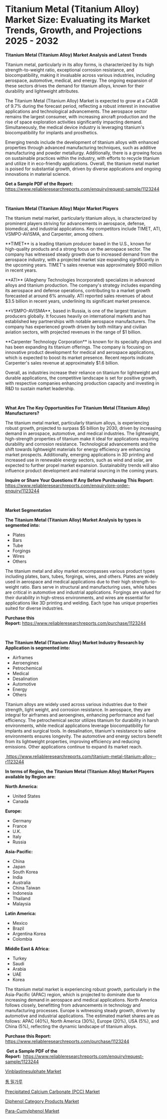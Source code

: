 <p><h1>Titanium Metal (Titanium Alloy) Market Size: Evaluating its Market Trends, Growth, and Projections 2025 - 2032</h1></p><p><strong>Titanium Metal (Titanium Alloy) Market Analysis and Latest Trends</strong></p>
<p><p>Titanium metal, particularly in its alloy forms, is characterized by its high strength-to-weight ratio, exceptional corrosion resistance, and biocompatibility, making it invaluable across various industries, including aerospace, automotive, medical, and energy. The ongoing expansion of these sectors drives the demand for titanium alloys, known for their durability and lightweight attributes.</p><p>The Titanium Metal (Titanium Alloy) Market is expected to grow at a CAGR of 9.7% during the forecast period, reflecting a robust interest in innovative applications and technological advancements. The aerospace sector remains the largest consumer, with increasing aircraft production and the rise of space exploration activities significantly impacting demand. Simultaneously, the medical device industry is leveraging titanium's biocompatibility for implants and prosthetics.</p><p>Emerging trends include the development of titanium alloys with enhanced properties through advanced manufacturing techniques, such as additive manufacturing and powder metallurgy. Additionally, there is a growing focus on sustainable practices within the industry, with efforts to recycle titanium and utilize it in eco-friendly applications. Overall, the titanium metal market is poised for substantial growth, driven by diverse applications and ongoing innovations in material science.</p></p>
<p><strong>Get a Sample PDF of the Report:&nbsp;</strong> <a href="https://www.reliableresearchreports.com/enquiry/request-sample/1123244?utm_campaign=40&utm_medium=2&utm_source=Github&utm_content=ia&utm_term=04042025&utm_id=titanium-metal-titanium-alloy">https://www.reliableresearchreports.com/enquiry/request-sample/1123244</a></p>
<p>&nbsp;</p>
<p><strong>Titanium Metal (Titanium Alloy) Major Market Players</strong></p>
<p><p>The titanium metal market, particularly titanium alloys, is characterized by prominent players striving for advancements in aerospace, defense, biomedical, and industrial applications. Key competitors include TIMET, ATI, VSMPO-AVISMA, and Carpenter, among others.</p><p>**TIMET** is a leading titanium producer based in the U.S., known for high-quality products and a strong focus on the aerospace sector. The company has witnessed steady growth due to increased demand from the aerospace industry, with a projected market size expanding significantly in the upcoming years. TIMET's sales revenue was approximately $900 million in recent years.</p><p>**ATI** (Allegheny Technologies Incorporated) specializes in advanced alloys and titanium production. The company's strategy includes expanding its aerospace and defense operations, contributing to a market growth forecasted at around 6% annually. ATI reported sales revenues of about $3.5 billion in recent years, underlining its significant market presence.</p><p>**VSMPO-AVISMA**, based in Russia, is one of the largest titanium producers globally. It focuses heavily on international markets and has established key partnerships with notable aerospace manufacturers. The company has experienced growth driven by both military and civilian aviation sectors, with projected revenues in the range of $1 billion.</p><p>**Carpenter Technology Corporation** is known for its specialty alloys and has been expanding its titanium offerings. The company is focusing on innovative product development for medical and aerospace applications, which is expected to boost its market presence. Recent reports indicate Carpenter's sales revenue at approximately $1.6 billion.</p><p>Overall, as industries increase their reliance on titanium for lightweight and durable applications, the competitive landscape is set for positive growth, with respective companies enhancing production capacity and investing in R&D to sustain market leadership.</p></p>
<p>&nbsp;</p>
<p><strong>What Are The Key Opportunities For Titanium Metal (Titanium Alloy) Manufacturers?</strong></p>
<p><p>The titanium metal market, particularly titanium alloys, is experiencing robust growth, projected to surpass $5 billion by 2030, driven by increasing demand in aerospace, automotive, and medical industries. The lightweight, high-strength properties of titanium make it ideal for applications requiring durability and corrosion resistance. Technological advancements and the shift towards lightweight materials for energy efficiency are enhancing market prospects. Additionally, emerging applications in 3D printing and increased use in renewable energy sectors, such as wind and solar, are expected to further propel market expansion. Sustainability trends will also influence product development and material sourcing in the coming years.</p></p>
<p><strong>Inquire or Share Your Questions If Any Before Purchasing This Report:</strong> <a href="https://www.reliableresearchreports.com/enquiry/pre-order-enquiry/1123244?utm_campaign=40&utm_medium=2&utm_source=Github&utm_content=ia&utm_term=04042025&utm_id=titanium-metal-titanium-alloy">https://www.reliableresearchreports.com/enquiry/pre-order-enquiry/1123244</a></p>
<p>&nbsp;</p>
<p><strong>Market Segmentation</strong></p>
<p><strong>The Titanium Metal (Titanium Alloy) Market Analysis by types is segmented into:</strong></p>
<p><ul><li>Plates</li><li>Bars</li><li>Tube</li><li>Forgings</li><li>Wires</li><li>Others</li></ul></p>
<p><p>The titanium metal and alloy market encompasses various product types including plates, bars, tubes, forgings, wires, and others. Plates are widely used in aerospace and medical applications due to their high strength-to-weight ratio. Bars serve in structural and manufacturing uses, while tubes are critical in automotive and industrial applications. Forgings are valued for their durability in high-stress environments, and wires are essential for applications like 3D printing and welding. Each type has unique properties suited for diverse industries.</p></p>
<p><strong>Purchase this Report:&nbsp;</strong><a href="https://www.reliableresearchreports.com/purchase/1123244?utm_campaign=40&utm_medium=2&utm_source=Github&utm_content=ia&utm_term=04042025&utm_id=titanium-metal-titanium-alloy">https://www.reliableresearchreports.com/purchase/1123244</a></p>
<p>&nbsp;</p>
<p><strong>The Titanium Metal (Titanium Alloy) Market Industry Research by Application is segmented into:</strong></p>
<p><ul><li>Airframes</li><li>Aeroengines</li><li>Petrochemical</li><li>Medical</li><li>Desalination</li><li>Automotive</li><li>Energy</li><li>Others</li></ul></p>
<p><p>Titanium alloys are widely used across various industries due to their strength, light weight, and corrosion resistance. In aerospace, they are integral for airframes and aeroengines, enhancing performance and fuel efficiency. The petrochemical sector utilizes titanium for durability in harsh environments, while medical applications leverage biocompatibility for implants and surgical tools. In desalination, titanium's resistance to saline environments ensures longevity. The automotive and energy sectors benefit from its lightweight properties, improving efficiency and reducing emissions. Other applications continue to expand its market reach.</p></p>
<p><a href="https://www.reliableresearchreports.com/titanium-metal-titanium-alloy--r1123244?utm_campaign=40&utm_medium=2&utm_source=Github&utm_content=ia&utm_term=04042025&utm_id=titanium-metal-titanium-alloy">&nbsp;https://www.reliableresearchreports.com/titanium-metal-titanium-alloy--r1123244</a></p>
<p><strong>In terms of Region, the Titanium Metal (Titanium Alloy) Market Players available by Region are:</strong></p>
<p>
    <p> <strong> North America: </strong>
        <ul>
            <li>United States</li>
            <li>Canada</li>
        </ul>
        </p> 
    <p> <strong> Europe: </strong>
        <ul>
            <li>Germany</li>
            <li>France</li>
            <li>U.K.</li>
            <li>Italy</li>
            <li>Russia</li>
        </ul>
        </p> 
    <p> <strong> Asia-Pacific: </strong>
        <ul>
            <li>China</li>
            <li>Japan</li>
            <li>South Korea</li>
            <li>India</li>
            <li>Australia</li>
            <li>China Taiwan</li>
            <li>Indonesia</li>
            <li>Thailand</li>
            <li>Malaysia</li>
        </ul>
        </p> 
    <p> <strong> Latin America: </strong>
        <ul>
            <li>Mexico</li>
            <li>Brazil</li>
            <li>Argentina Korea</li>
            <li>Colombia</li>
        </ul>
        </p> 
    <p> <strong> Middle East & Africa: </strong>
        <ul>
            <li>Turkey</li>
            <li>Saudi</li>
            <li>Arabia</li>
            <li>UAE</li>
            <li>Korea</li>
        </ul>
    </p>
    </p>
<p><p>The titanium metal market is experiencing robust growth, particularly in the Asia-Pacific (APAC) region, which is projected to dominate due to increasing demand in aerospace and medical applications. North America follows closely, benefitting from advancements in technology and manufacturing processes. Europe is witnessing steady growth, driven by automotive and industrial applications. The estimated market shares are as follows: APAC (40%), North America (30%), Europe (20%), USA (5%), and China (5%), reflecting the dynamic landscape of titanium alloys.</p></p>
<p><strong>Purchase this Report: </strong><a href="https://www.reliableresearchreports.com/purchase/1123244?utm_campaign=40&utm_medium=2&utm_source=Github&utm_content=ia&utm_term=04042025&utm_id=titanium-metal-titanium-alloy">https://www.reliableresearchreports.com/purchase/1123244</a></p>
<p>&nbsp;<strong>Get a Sample PDF of the Report:&nbsp;&nbsp;</strong><a href="https://www.reliableresearchreports.com/enquiry/request-sample/1123244?utm_campaign=40&utm_medium=2&utm_source=Github&utm_content=ia&utm_term=04042025&utm_id=titanium-metal-titanium-alloy">https://www.reliableresearchreports.com/enquiry/request-sample/1123244</a></p>
<p><strong></strong></p>
<p><p><a href="https://github.com/cordaysamaya/Market-Research-Report-List-1/blob/main/vinblastinesulphate-market.md?utm_campaign=40&utm_medium=2&utm_source=Github&utm_content=ia&utm_term=04042025&utm_id=titanium-metal-titanium-alloy">Vinblastinesulphate Market</a></p><p><a href="https://github.com/sougarounis/Market-Research-Report-List-7/blob/main/906100351971.md?utm_campaign=40&utm_medium=2&utm_source=Github&utm_content=ia&utm_term=04042025&utm_id=titanium-metal-titanium-alloy">통 밀가루</a></p><p><a href="https://github.com/rvadencho/Market-Research-Report-List-1/blob/main/precipitated-calcium-carbonate-pcc-market.md?utm_campaign=40&utm_medium=2&utm_source=Github&utm_content=ia&utm_term=04042025&utm_id=titanium-metal-titanium-alloy">Precipitated Calcium Carbonate (PCC) Market</a></p><p><a href="https://github.com/muoioconzej8/Market-Research-Report-List-1/blob/main/diphenol-category-products-market.md?utm_campaign=40&utm_medium=2&utm_source=Github&utm_content=ia&utm_term=04042025&utm_id=titanium-metal-titanium-alloy">Diphenol Category Products Market</a></p><p><a href="https://github.com/obajimlaweh59/Market-Research-Report-List-1/blob/main/para-cumylphenol-market.md?utm_campaign=40&utm_medium=2&utm_source=Github&utm_content=ia&utm_term=04042025&utm_id=titanium-metal-titanium-alloy">Para-Cumylphenol Market</a></p></p>